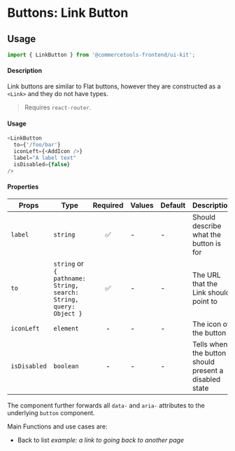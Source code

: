 # Buttons: Link Button

## Usage

```js
import { LinkButton } from '@commercetools-frontend/ui-kit';
```

#### Description

Link buttons are similar to Flat buttons, however they are constructed as a
`<Link>` and they do not have types.

> Requires `react-router`.

#### Usage

```js
<LinkButton
  to={'/foo/bar'}
  iconLeft={<AddIcon />}
  label="A label text"
  isDisabled={false}
/>
```

#### Properties

| Props        | Type                                                              | Required | Values | Default | Description                                           |
| ------------ | ----------------------------------------------------------------- | :------: | ------ | ------- | ----------------------------------------------------- |
| `label`      | `string`                                                          |    ✅    | -      | -       | Should describe what the button is for                |
| `to`         | `string` or `{ pathname: String, search: String, query: Object }` |    ✅    | -      | -       | The URL that the Link should point to                 |
| `iconLeft`   | `element`                                                         |    -     | -      | -       | The icon of the button                                |
| `isDisabled` | `boolean`                                                         |    -     | -      | -       | Tells when the button should present a disabled state |

The component further forwards all `data-` and `aria-` attributes to the underlying `button` component.

Main Functions and use cases are:

- Back to list _example: a link to going back to another page_
